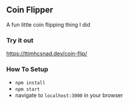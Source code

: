 ## Coin Flipper

A fun little coin flipping thing I did

### Try it out
https://ttimhcsnad.dev/coin-flip/

### How To Setup
* `npm install`
* `npm start`
* navigate to `localhost:3000` in your browser

